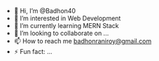 - 👋 Hi, I’m @Badhon40
- 👀 I’m interested in Web Development
- 🌱 I’m currently learning MERN Stack
- 💞️ I’m looking to collaborate on ...
- 📫 How to reach me badhonraniroy@gmail.com
- ⚡ Fun fact: ...

<!---
Badhon40/Badhon40 is a ✨ special ✨ repository because its `README.md` (this file) appears on your GitHub profile.
You can click the Preview link to take a look at your changes.
--->
